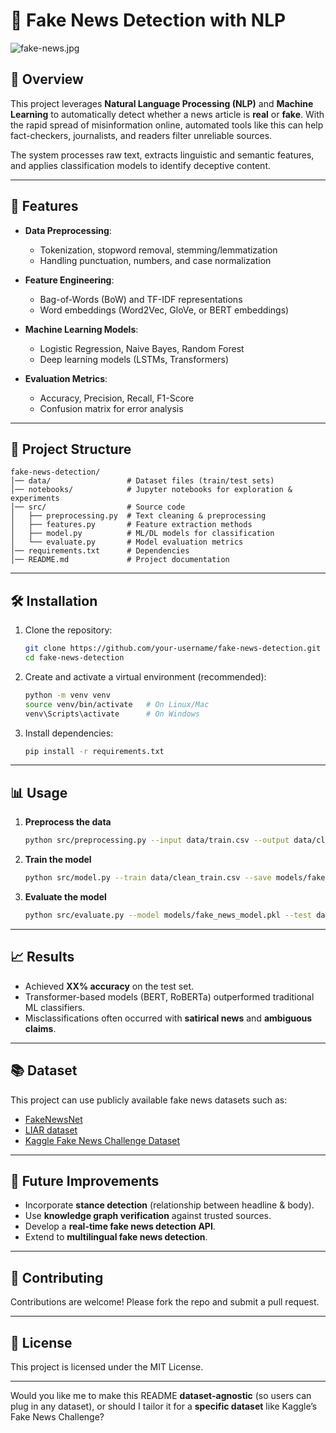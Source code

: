 

# 📰 Fake News Detection with NLP

![fake-news.jpg](https://media.istockphoto.com/id/1259807413/es/vector/la-palabra-fake-news-en-un-estilo-de-falla-distorsionada.jpg?s=612x612&w=0&k=20&c=ADcU3VcCtws4M-LZ2JcUQBPNZN7cFnPZtOFtJl-T840=)
## 📌 Overview

This project leverages **Natural Language Processing (NLP)** and **Machine Learning** to automatically detect whether a news article is **real** or **fake**. With the rapid spread of misinformation online, automated tools like this can help fact-checkers, journalists, and readers filter unreliable sources.

The system processes raw text, extracts linguistic and semantic features, and applies classification models to identify deceptive content.

---

## 🚀 Features

* **Data Preprocessing**:

  * Tokenization, stopword removal, stemming/lemmatization
  * Handling punctuation, numbers, and case normalization

* **Feature Engineering**:

  * Bag-of-Words (BoW) and TF-IDF representations
  * Word embeddings (Word2Vec, GloVe, or BERT embeddings)

* **Machine Learning Models**:

  * Logistic Regression, Naive Bayes, Random Forest
  * Deep learning models (LSTMs, Transformers)

* **Evaluation Metrics**:

  * Accuracy, Precision, Recall, F1-Score
  * Confusion matrix for error analysis

---

## 📂 Project Structure

```
fake-news-detection/
│── data/                 # Dataset files (train/test sets)
│── notebooks/            # Jupyter notebooks for exploration & experiments
│── src/                  # Source code
│   ├── preprocessing.py  # Text cleaning & preprocessing
│   ├── features.py       # Feature extraction methods
│   ├── model.py          # ML/DL models for classification
│   └── evaluate.py       # Model evaluation metrics
│── requirements.txt      # Dependencies
│── README.md             # Project documentation
```

---

## 🛠️ Installation

1. Clone the repository:

   ```bash
   git clone https://github.com/your-username/fake-news-detection.git
   cd fake-news-detection
   ```

2. Create and activate a virtual environment (recommended):

   ```bash
   python -m venv venv
   source venv/bin/activate   # On Linux/Mac
   venv\Scripts\activate      # On Windows
   ```

3. Install dependencies:

   ```bash
   pip install -r requirements.txt
   ```

---

## 📊 Usage

1. **Preprocess the data**

   ```bash
   python src/preprocessing.py --input data/train.csv --output data/clean_train.csv
   ```

2. **Train the model**

   ```bash
   python src/model.py --train data/clean_train.csv --save models/fake_news_model.pkl
   ```

3. **Evaluate the model**

   ```bash
   python src/evaluate.py --model models/fake_news_model.pkl --test data/test.csv
   ```

---

## 📈 Results

* Achieved **XX% accuracy** on the test set.
* Transformer-based models (BERT, RoBERTa) outperformed traditional ML classifiers.
* Misclassifications often occurred with **satirical news** and **ambiguous claims**.

---

## 📚 Dataset

This project can use publicly available fake news datasets such as:

* [FakeNewsNet](https://github.com/KaiDMML/FakeNewsNet)
* [LIAR dataset](https://www.cs.ucsb.edu/~william/data/liar_dataset.zip)
* [Kaggle Fake News Challenge Dataset](https://www.kaggle.com/c/fake-news/data)

---

## 🔮 Future Improvements

* Incorporate **stance detection** (relationship between headline & body).
* Use **knowledge graph verification** against trusted sources.
* Develop a **real-time fake news detection API**.
* Extend to **multilingual fake news detection**.

---

## 🤝 Contributing

Contributions are welcome! Please fork the repo and submit a pull request.

---

## 📜 License

This project is licensed under the MIT License.

---

Would you like me to make this README **dataset-agnostic** (so users can plug in any dataset), or should I tailor it for a **specific dataset** like Kaggle’s Fake News Challenge?

